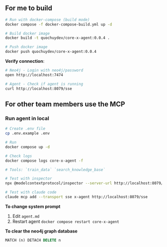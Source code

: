 ## For me to build

```sh
# Run with docker-compose (build mode)
docker compose -f docker-compose-build.yml up -d

# Build docker image
docker build -t quochuydev/core-x-agent:0.0.4 .

# Push docker image
docker push quochuydev/core-x-agent:0.0.4
```

**Verify connection**:

```sh
# Neo4j - Login with neo4j/password
open http://localhost:7474

# Agent - Check if agent is running
curl http://localhost:8079/sse
```

## For other team members use the MCP

### Run agent in local

```sh
# Create .env file
cp .env.example .env

# Run
docker compose up -d

# Check logs
docker compose logs core-x-agent -f

# Tools: `train_data` `search_knowledge_base`

# Test with inspector
npx @modelcontextprotocol/inspector --server-url http://localhost:8079/sse

# Test with claude code
claude mcp add --transport sse x-agent http://localhost:8079/sse
```

**To change system prompt**

1. Edit `agent.md`
2. Restart agent `docker compose restart core-x-agent`

**To clear the neo4j graph database**

```sql
MATCH (n) DETACH DELETE n
```
